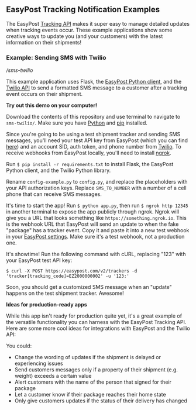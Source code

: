 ## EasyPost Tracking Notification Examples

The EasyPost [Tracking API](https://www.easypost.com/tracking-guide) makes it super easy to manage detailed updates when tracking events occur. These example applications show some creative ways to update you (and your customers) with the latest information on their shipments!

### Example: Sending SMS with Twilio

*/sms-twilio*

This example application uses Flask, the [EasyPost Python client](https://github.com/EasyPost/easypost-python), and the [Twilio API](https://www.twilio.com/api) to send a formatted SMS message to a customer after a tracking event occurs on their shipment.

**Try out this demo on your computer!**

Download the contents of this repository and use terminal to navigate to `sms-twilio/`.
Make sure you have [Python](https://www.python.org) and [pip](https://pip.pypa.io/en/stable/installing/) installed.

Since you're going to be using a test shipment tracker and sending SMS messages, you'll need your test API key from EasyPost (which you can find [here](https://www.easypost.com/account#/api-keys)) and an account SID, auth token, and phone number from [Twilio](https://www.twilio.com). To receive webhooks from EasyPost locally, you'll need to install [ngrok](https://ngrok.com/#download).

Run `$ pip install -r requirements.txt` to install Flask, the EasyPost Python client, and the Twilio Python library.

Rename `config-example.py` to `config.py`, and replace the placeholders with your API authorization keys. Replace `SMS_TO_NUMBER` with a number of a cell phone that can receive SMS messages.

It's time to start the app! Run `$ python app.py`, then run `$ ngrok http 12345` in another terminal to expose the app publicly through ngrok. Ngrok will give you a URL that looks something like `https://something.ngrok.io`. This is the webhook URL that EasyPost will send an update to when the fake "package" has a tracker event. Copy it and paste it into a new test webhook in your [EasyPost settings](https://www.easypost.com/account#/webhooks). Make sure it's a test webhook, not a production one.

It's showtime! Run the following command with cURL, replacing "123" with your EasyPost test API key:

`$ curl -X POST https://easypost.com/v2/trackers -d 'tracker[tracking_code]=EZ2000000002' -u '123:'`

Soon, you should get a customized SMS message when an "update" happens on the test shipment tracker. Awesome!

**Ideas for production-ready apps**

While this app isn't ready for production quite yet, it's a great example of the versatile functionality you can harness with the EasyPost Tracking API. Here are some more cool ideas for integrations with EasyPost and the Twilio API:

You could:

* Change the wording of updates if the shipment is delayed or experiencing issues
* Send customers messages only if a property of their shipment (e.g. weight) exceeds a certain value
* Alert customers with the name of the person that signed for their package
* Let a customer know if their package reaches their home state
* Only give customers updates if the status of their delivery has changed
